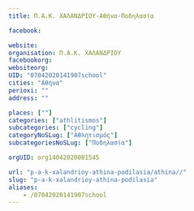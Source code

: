 ```yaml
---
title: Π.Α.Κ. ΧΑΛΑΝΔΡΙΟΥ-Αθήνα-Ποδηλασία

facebook:

website:
organisation: Π.Α.Κ. ΧΑΛΑΝΔΡΙΟΥ
facebookorg:
websiteorg:
UID: "07042020141907school"
cities: "Αθήνα"
perioxi: ""
address: ""

places: [""]
categories: ["athlitismos"]
subcategories: ["cycling"]
categoryNoSLug: ["Αθλητισμός"]
subcategoriesNoSLug: ["Ποδηλασία"]

orgUID: org14042020001545

url: "p-a-k-xalandrioy-athina-podilasia/athina//"
slug: "p-a-k-xalandrioy-athina-podilasia"
aliases:
    - /07042020141907school
---
```





